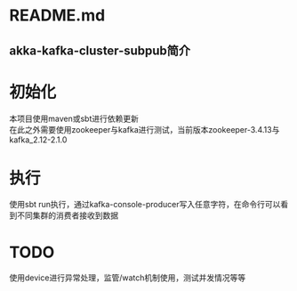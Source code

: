 README.md
====
akka-kafka-cluster-subpub简介
----
# 初始化
本项目使用maven或sbt进行依赖更新  
在此之外需要使用zookeeper与kafka进行测试，当前版本zookeeper-3.4.13与kafka_2.12-2.1.0
# 执行
使用sbt run执行，通过kafka-console-producer写入任意字符，在命令行可以看到不同集群的消费者接收到数据
# TODO
使用device进行异常处理，监管/watch机制使用，测试并发情况等等
